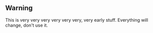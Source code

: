 ## Warning

This is very very very very very very, very early stuff. Everything will change, don't use it.
